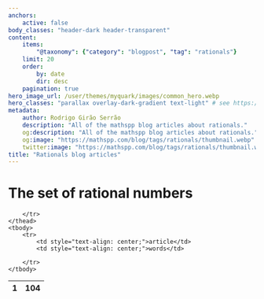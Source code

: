 ```yaml
---
anchors:
    active: false
body_classes: "header-dark header-transparent"
content:
    items:
        "@taxonomy": {"category": "blogpost", "tag": "rationals"}
    limit: 20
    order:
        by: date
        dir: desc
    pagination: true
hero_image_url: /user/themes/myquark/images/common_hero.webp
hero_classes: "parallax overlay-dark-gradient text-light" # see https://demo.getgrav.org/blog-skeleton/blog/hero-classes
metadata:
    author: Rodrigo Girão Serrão
    description: "All of the mathspp blog articles about rationals."
    og:description: "All of the mathspp blog articles about rationals."
    og:image: "https://mathspp.com/blog/tags/rationals/thumbnail.webp"
    twitter:image: "https://mathspp.com/blog/tags/rationals/thumbnail.webp"
title: "Rationals blog articles"
---
```



# The set of rational numbers


<table class="stats-table">
    <thead>
        <tr>
            <th style="text-align: center;">1</th>
            <th style="text-align: center;">104</th>
            
        </tr>
    </thead>
    <tbody>
        <tr>
            <td style="text-align: center;">article</td>
            <td style="text-align: center;">words</td>
            
        </tr>
    </tbody>
</table>